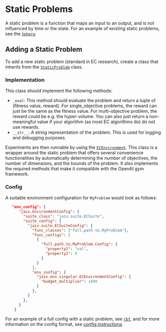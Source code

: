 # Static Problems

A static problem is a function that maps an input to an output, and is not influenced by time or the state. For an example of existing static problems, see the [`Sphere`](/jaix/env/utils/problems/sphere.py).


## Adding a Static Problem
To add a new static problem (standard in EC research), create a class that inherits from the [`StaticProblem`](/jaix/env/utils/problem/static_problem.py) class. 

### Implementation
This class should implement the following methods:
* `_eval`: This method should evaluate the problem and return a tuple of (fitness value, reward). For single_objective problems, the reward can just be the same as the fitness value. For multi-objective problem, the reward could be e.g. the hyper-volume. You can also just return a non-meaningful value if your algorithm (as most EC algorithms do) do not use rewards.
* `__str__`: A string representation of the problem. This is used for logging and debugging purposes.

Experiments are then runnable by using the [`ECEnvironment`](/jaix/env/singular/ec_env.py). This class is a wrapper around the static problem that offers several convenience functionalities by automatically determining the number of objectives, the number of dimensions, and the bounds of the problem. It also implements the required methods that make it compatible with the OpenAI gym framework.

### Config
A suitable environment configuration for `MyProblem` would look as follows:
```json
   "env_config": {
      "jaix.EnvironmentConfig": {
        "suite_class": "jaix.suite.ECSuite",
        "suite_config": {
          "jaix.suite.ECSuiteConfig": {
            "func_classes": ["full.path.to.MyProblem"],
            "func_configs": [
              {
                "full.path.to.MyProblem.Config": {
                  "property1": "val",
                  "property2": 0
                }
              }
            ],
            "env_config": {
              "jaix.env.singular.ECEnvironmentConfig": {
                "budget_multiplier": 1000
              }
            },
          }
        },
      }
    }
```
For an example of a full config with a static problem, see [`rbf`](/experiments/rbf/README.md), and for more information on the config format, see [config instructions](/experiments/config.md).


